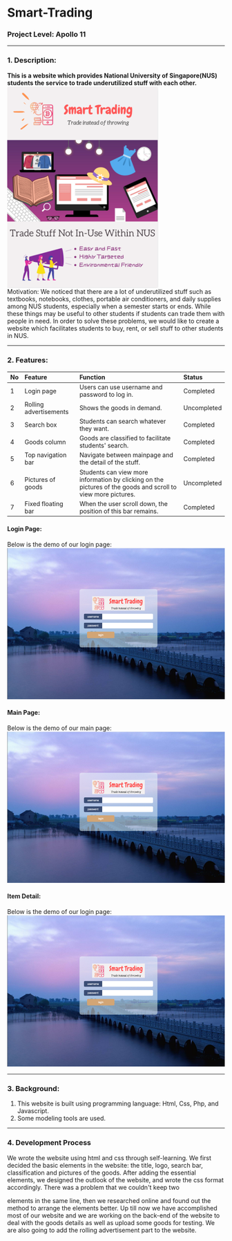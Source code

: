 # Smart-Trading 
### Project Level: Apollo 11
***
### 1. Description:
**This is a website which provides National University of Singapore(NUS) students the service to trade underutilized stuff with each other.**  
<img src="https://raw.githubusercontent.com/Irislah/Smart-Trading/master/Poster.png" alt="Poster" width=350 align="middle"> <br>
Motivation: We noticed that there are a lot of underutilized stuff such as textbooks, notebooks, clothes, portable air conditioners, and daily supplies among NUS students, especially when a semester starts or ends. While these things may be useful to other students if students can trade them with people in need. In order to solve these problems, we would like to create a website which facilitates students to buy, rent, or sell stuff to other students in NUS. 
***
### 2. Features:
|No|Feature|Function|Status|
|:-|:-|:-|:-|
|1|Login page|Users can use username and password to log in.|Completed|
|2|Rolling advertisements|Shows the goods in demand.|Uncompleted|
|3|Search box|Students can search whatever they want.|Completed|
|4|Goods column|Goods are classified to facilitate students' search.|Completed|
|5|Top navigation bar|Navigate between mainpage and the detail of the stuff. |Completed|
|6|Pictures of goods|Students can view more information by clicking on the pictures of the goods and scroll to view more pictures.|Uncompleted|
|7|Fixed floating bar|When the user scroll down, the position of this bar remains. |Completed|

#### Login Page:
Below is the demo of our login page:<br>
<img src="https://raw.githubusercontent.com/Irislah/Smart-Trading/master/Images/login_page_demo.png" alt="Login demo" height=350>

#### Main Page:
Below is the demo of our main page:<br>
<img src="https://raw.githubusercontent.com/Irislah/Smart-Trading/master/Images/login_page_demo.png" alt="Login demo" height=350>

#### Item Detail:
Below is the demo of our login page:<br>
<img src="https://raw.githubusercontent.com/Irislah/Smart-Trading/master/Images/login_page_demo.png" alt="Login demo" height=350>
***

### 3. Background:
1. This website is built using programming language: Html, Css, Php, and Javascript.
2. Some modeling tools are used.
***


### 4. Development Process
We wrote the website using html and css through self-learning. We first decided the basic elements in the website: the title, logo, search bar, classification and pictures of the goods. After adding the essential elements, we designed the outlook of the website, and wrote the css format accordingly. There was a problem that we couldn't keep two <span><div></span> elements in the same line, then we researched online and found out the method to arrange the elements better.
Up till now we have accomplished most of our website and we are working on the back-end of the website to deal with the goods details as well as upload some goods for testing. We are also going to add the rolling advertisement part to the website.
